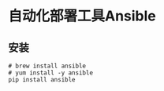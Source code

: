 # 自动化部署工具Ansible

## 安装

```shell
# brew install ansible
# yum install -y ansible
pip install ansible

```

